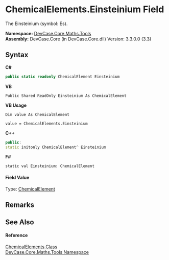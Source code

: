 # ChemicalElements.Einsteinium Field
 

The Einsteinium (symbol: Es).

**Namespace:**&nbsp;<a href="N_DevCase_Core_Maths_Tools">DevCase.Core.Maths.Tools</a><br />**Assembly:**&nbsp;DevCase.Core (in DevCase.Core.dll) Version: 3.3.0.0 (3.3)

## Syntax

**C#**<br />
``` C#
public static readonly ChemicalElement Einsteinium
```

**VB**<br />
``` VB
Public Shared ReadOnly Einsteinium As ChemicalElement
```

**VB Usage**<br />
``` VB Usage
Dim value As ChemicalElement

value = ChemicalElements.Einsteinium

```

**C++**<br />
``` C++
public:
static initonly ChemicalElement^ Einsteinium
```

**F#**<br />
``` F#
static val Einsteinium: ChemicalElement
```


#### Field Value
Type: <a href="T_DevCase_Core_Maths_ChemicalElement">ChemicalElement</a>

## Remarks


## See Also


#### Reference
<a href="T_DevCase_Core_Maths_Tools_ChemicalElements">ChemicalElements Class</a><br /><a href="N_DevCase_Core_Maths_Tools">DevCase.Core.Maths.Tools Namespace</a><br />